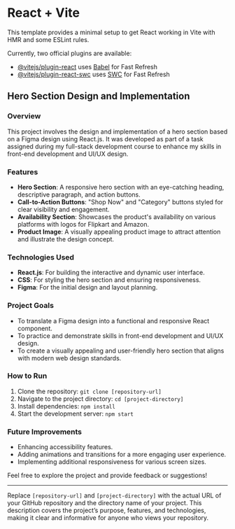 # React + Vite

This template provides a minimal setup to get React working in Vite with HMR and some ESLint rules.

Currently, two official plugins are available:

- [@vitejs/plugin-react](https://github.com/vitejs/vite-plugin-react/blob/main/packages/plugin-react/README.md) uses [Babel](https://babeljs.io/) for Fast Refresh
- [@vitejs/plugin-react-swc](https://github.com/vitejs/vite-plugin-react-swc) uses [SWC](https://swc.rs/) for Fast Refresh




## Hero Section Design and Implementation

### Overview

This project involves the design and implementation of a hero section based on a Figma design using React.js. It was developed as part of a task assigned during my full-stack development course to enhance my skills in front-end development and UI/UX design.

### Features

- **Hero Section**: A responsive hero section with an eye-catching heading, descriptive paragraph, and action buttons.
- **Call-to-Action Buttons**: "Shop Now" and "Category" buttons styled for clear visibility and engagement.
- **Availability Section**: Showcases the product's availability on various platforms with logos for Flipkart and Amazon.
- **Product Image**: A visually appealing product image to attract attention and illustrate the design concept.

### Technologies Used

- **React.js**: For building the interactive and dynamic user interface.
- **CSS**: For styling the hero section and ensuring responsiveness.
- **Figma**: For the initial design and layout planning.

### Project Goals

- To translate a Figma design into a functional and responsive React component.
- To practice and demonstrate skills in front-end development and UI/UX design.
- To create a visually appealing and user-friendly hero section that aligns with modern web design standards.

### How to Run

1. Clone the repository: `git clone [repository-url]`
2. Navigate to the project directory: `cd [project-directory]`
3. Install dependencies: `npm install`
4. Start the development server: `npm start`

### Future Improvements

- Enhancing accessibility features.
- Adding animations and transitions for a more engaging user experience.
- Implementing additional responsiveness for various screen sizes.

Feel free to explore the project and provide feedback or suggestions!

---

Replace `[repository-url]` and `[project-directory]` with the actual URL of your GitHub repository and the directory name of your project. This description covers the project’s purpose, features, and technologies, making it clear and informative for anyone who views your repository.
